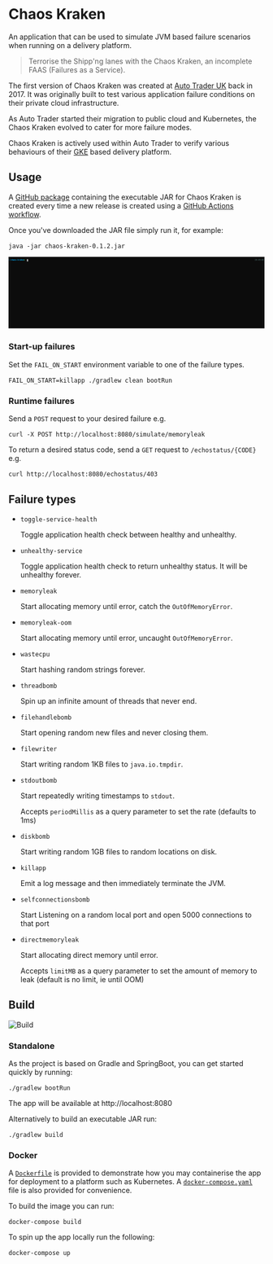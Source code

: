 # Chaos Kraken

An application that can be used to simulate JVM based failure scenarios when running on a delivery platform.

> Terrorise the Shipp'ng lanes with the Chaos Kraken, an incomplete FAAS (Failures as a Service).  

The first version of Chaos Kraken was created at [Auto Trader UK](https://careers.autotrader.co.uk/) back in 2017. It was originally built to test various application failure conditions on their private cloud infrastructure.

As Auto Trader started their migration to public cloud and Kubernetes, the Chaos Kraken evolved to cater for more failure modes.

Chaos Kraken is actively used within Auto Trader to verify various behaviours of their [GKE](https://cloud.google.com/kubernetes-engine) based delivery platform. 

## Usage

A [GitHub package](https://github.com/autotraderuk/chaos-kraken/packages/143034) containing the executable JAR for Chaos Kraken is created every time a new release is created using a [GitHub Actions workflow](.github/workflows/publish-release.yaml). 

Once you've downloaded the JAR file simply run it, for example:

```shell script
java -jar chaos-kraken-0.1.2.jar
```

![Alt text](./chaos-kraken-usage.svg)

### Start-up failures

Set the `FAIL_ON_START` environment variable to one of the failure types. 

 ```shell script
FAIL_ON_START=killapp ./gradlew clean bootRun 
```

### Runtime failures

Send a `POST` request to your desired failure e.g. 

```shell script
curl -X POST http://localhost:8080/simulate/memoryleak
```

To return a desired status code, send a `GET` request to `/echostatus/{CODE}` e.g. 

```shell script
curl http://localhost:8080/echostatus/403
```

## Failure types

- `toggle-service-health`

  Toggle application health check between healthy and unhealthy.

- `unhealthy-service`

  Toggle application health check to return unhealthy status. It will be unhealthy forever.

- `memoryleak`

  Start allocating memory until error, catch the `OutOfMemoryError`.
  
- `memoryleak-oom`

  Start allocating memory until error, uncaught `OutOfMemoryError`.

- `wastecpu`

  Start hashing random strings forever.

- `threadbomb`

  Spin up an infinite amount of threads that never end.

- `filehandlebomb`

  Start opening random new files and never closing them.

- `filewriter`

  Start writing random 1KB files to `java.io.tmpdir`.

- `stdoutbomb`

  Start repeatedly writing timestamps to `stdout`.
  
  Accepts `periodMillis` as a query parameter to set the rate (defaults to 1ms)

- `diskbomb`

  Start writing random 1GB files to random locations on disk.

- `killapp`

  Emit a log message and then immediately terminate the JVM.

- `selfconnectionsbomb`

  Start Listening on a random local port and open 5000 connections to that port

- `directmemoryleak`

  Start allocating direct memory until error.

  Accepts `limitMB` as a query parameter to set the amount of memory to leak (default is no limit, ie until OOM)

## Build

![Build](https://github.com/autotraderuk/chaos-kraken/workflows/Build/badge.svg?branch=master)

### Standalone

As the project is based on Gradle and SpringBoot, you can get started quickly by running:

```shell script
./gradlew bootRun 
```

The app will be available at http://localhost:8080

Alternatively to build an executable JAR run:

```shell script
./gradlew build
```

### Docker

A [`Dockerfile`](Dockerfile) is provided to demonstrate how you may containerise the app for deployment to a platform such as Kubernetes. 
A [`docker-compose.yaml`](docker-compose.yml) file is also provided for convenience.  

To build the image you can run:

```shell script
docker-compose build
```

To spin up the app locally run the following:

```shell script
docker-compose up
``` 
